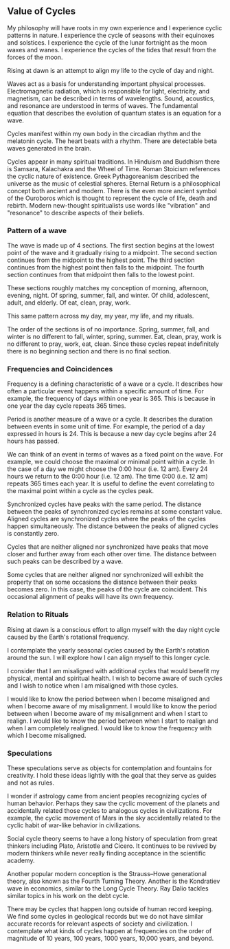 ## Value of Cycles

My philosophy will have roots in my own experience and I experience cyclic patterns in nature. I experience the cycle of seasons with their equinoxes and solstices. I experience the cycle of the lunar fortnight as the moon waxes and wanes. I experience the cycles of the tides that result from the forces of the moon.

Rising at dawn is an attempt to align my life to the cycle of day and night.

Waves act as a basis for understanding important physical processes. Electromagnetic radiation, which is responsible for light, electricity, and magnetism, can be described in terms of wavelengths. Sound, acoustics, and resonance are understood in terms of waves. The fundamental equation that describes the evolution of quantum states is an equation for a wave.

Cycles manifest within my own body in the circadian rhythm and the melatonin cycle. The heart beats with a rhythm. There are detectable beta waves generated in the brain.

Cycles appear in many spiritual traditions. In Hinduism and Buddhism there is Samsara, Kalachakra and the Wheel of Time. Roman Stoicism references the cyclic nature of existence. Greek Pythagoreanism described the universe as the music of celestial spheres. Eternal Return is a philosophical concept both ancient and modern. There is the even more ancient symbol of the Ouroboros which is thought to represent the cycle of life, death and rebirth. Modern new-thought spiritualists use words like "vibration" and "resonance" to describe aspects of their beliefs.

### Pattern of a wave

The wave is made up of 4 sections. The first section begins at the lowest point of the wave and it gradually rising to a midpoint. The second section continues from the midpoint to the highest point. The third section continues from the highest point then falls to the midpoint. The fourth section continues from that midpoint then falls to the lowest point.

These sections roughly matches my conception of morning, afternoon, evening, night. Of spring, summer, fall, and winter. Of child, adolescent, adult, and elderly. Of eat, clean, pray, work.

This same pattern across my day, my year, my life, and my rituals.

The order of the sections is of no importance. Spring, summer, fall, and winter is no different to fall, winter, spring, summer. Eat, clean, pray, work is no different to pray, work, eat, clean. Since these cycles repeat indefinitely there is no beginning section and there is no final section.

### Frequencies and Coincidences

Frequency is a defining characteristic of a wave or a cycle. It describes how often a particular event happens within a specific amount of time. For example, the frequency of days within one year is 365. This is because in one year the day cycle repeats 365 times.

Period is another measure of a wave or a cycle. It describes the duration between events in some unit of time. For example, the period of a day expressed in hours is 24. This is because a new day cycle begins after 24 hours has passed.

We can think of an event in terms of waves as a fixed point on the wave. For example, we could choose the maximal or minimal point within a cycle. In the case of a day we might choose the 0:00 hour (i.e. 12 am). Every 24 hours we return to the 0:00 hour (i.e. 12 am). The time 0:00 (i.e. 12 am) repeats 365 times each year. It is useful to define the event correlating to the maximal point within a cycle as the cycles peak.

Synchronized cycles have peaks with the same period. The distance between the peaks of synchronized cycles remains at some constant value. Aligned cycles are synchronized cycles where the peaks of the cycles happen simultaneously. The distance between the peaks of aligned cycles is constantly zero.

Cycles that are neither aligned nor synchronized have peaks that move closer and further away from each other over time. The distance between such peaks can be described by a wave.

Some cycles that are neither aligned nor synchronized will exhibit the property that on some occasions the distance between their peaks becomes zero. In this case, the peaks of the cycle are coincident. This occasional alignment of peaks will have its own frequency.

### Relation to Rituals

Rising at dawn is a conscious effort to align myself with the day night cycle caused by the Earth's rotational frequency.

I contemplate the yearly seasonal cycles caused by the Earth's rotation around the sun. I will explore how I can align myself to this longer cycle.

I consider that I am misaligned with additional cycles that would benefit my physical, mental and spiritual health. I wish to become aware of such cycles and I wish to notice when I am misaligned with those cycles.

I would like to know the period between when I become misaligned and when I become aware of my misalignment. I would like to know the period between when I become aware of my misalignment and when I start to realign. I would like to know the period between when I start to realign and when I am completely realigned. I would like to know the frequency with which I become misaligned.

### Speculations

These speculations serve as objects for contemplation and fountains for creativity.
I hold these ideas lightly with the goal that they serve as guides and not as rules. 

I wonder if astrology came from ancient peoples recognizing cycles of human behavior. Perhaps they saw the cyclic movement of the planets and accidentally related those cycles to analogous cycles in civilizations. For example, the cyclic movement of Mars in the sky accidentally related to the cyclic habit of war-like behavior in civilizations.

Social cycle theory seems to have a long history of speculation from great thinkers including Plato, Aristotle and Cicero. It continues to be revived by modern thinkers while never really finding acceptance in the scientific academy.

Another popular modern conception is the Strauss–Howe generational theory, also known as the Fourth Turning Theory. Another is the Kondratiev wave in economics, similar to the Long Cycle Theory. Ray Dalio tackles similar topics in his work on the debt cycle.

There may be cycles that happen long outside of human record keeping. We find some cycles in geological records but we do not have similar accurate records for relevant aspects of society and civilization. I contemplate what kinds of cycles happen at frequencies on the order of magnitude of 10 years, 100 years, 1000 years, 10,000 years, and beyond.

